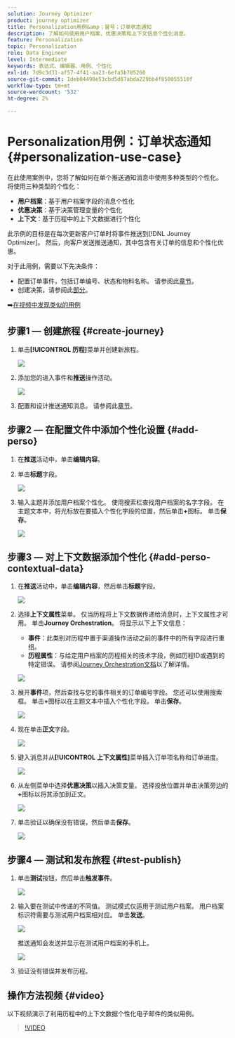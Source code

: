 ```yaml
---
solution: Journey Optimizer
product: journey optimizer
title: Personalization用例&amp；冒号；订单状态通知
description: 了解如何使用用户档案、优惠决策和上下文信息个性化消息。
feature: Personalization
topic: Personalization
role: Data Engineer
level: Intermediate
keywords: 表达式、编辑器、用例、个性化
exl-id: 7d9c3d31-af57-4f41-aa23-6efa5b785260
source-git-commit: 1deb04490e53cbd5d67abda229bb4f850055510f
workflow-type: tm+mt
source-wordcount: '532'
ht-degree: 2%

---
```


# Personalization用例：订单状态通知 {#personalization-use-case}

在此使用案例中，您将了解如何在单个推送通知消息中使用多种类型的个性化。 将使用三种类型的个性化：

* **用户档案**：基于用户档案字段的消息个性化
* **优惠决策**：基于决策管理变量的个性化
* **上下文**：基于历程中的上下文数据进行个性化

此示例的目标是在每次更新客户订单时将事件推送到[!DNL Journey Optimizer]。 然后，向客户发送推送通知，其中包含有关订单的信息和个性化优惠。

对于此用例，需要以下先决条件：

* 配置订单事件，包括订单编号、状态和物料名称。 请参阅此[章节](../event/about-events.md)。
* 创建决策，请参阅此[部分](../offers/offer-activities/create-offer-activities.md)。

➡️[在视频中发现类似的用例](#video)

## 步骤1 — 创建旅程 {#create-journey}

1. 单击&#x200B;**[!UICONTROL 历程]**&#x200B;菜单并创建新旅程。

   ![](assets/perso-uc4.png)

1. 添加您的进入事件和&#x200B;**推送**&#x200B;操作活动。

   ![](assets/perso-uc5.png)

1. 配置和设计推送通知消息。 请参阅此[章节](../push/create-push.md)。

## 步骤2 — 在配置文件中添加个性化设置 {#add-perso}

1. 在&#x200B;**推送**&#x200B;活动中，单击&#x200B;**编辑内容**。

1. 单击&#x200B;**标题**&#x200B;字段。

   ![](assets/perso-uc2.png)

1. 输入主题并添加用户档案个性化。 使用搜索栏查找用户档案的名字字段。 在主题文本中，将光标放在要插入个性化字段的位置，然后单击&#x200B;**+**&#x200B;图标。 单击&#x200B;**保存**。

   ![](assets/perso-uc3.png)

## 步骤3 — 对上下文数据添加个性化 {#add-perso-contextual-data}

1. 在&#x200B;**推送**&#x200B;活动中，单击&#x200B;**编辑内容**，然后单击&#x200B;**标题**&#x200B;字段。

   ![](assets/perso-uc9.png)

1. 选择&#x200B;**上下文属性**&#x200B;菜单。 仅当历程将上下文数据传递给消息时，上下文属性才可用。 单击&#x200B;**Journey Orchestration**。 将显示以下上下文信息：

   * **事件**：此类别对历程中置于渠道操作活动之前的事件中的所有字段进行重组。
   * **历程属性**：与给定用户档案的历程相关的技术字段，例如历程ID或遇到的特定错误。 请参阅[Journey Orchestration文档](../building-journeys/expression/journey-properties.md)以了解详情。

   ![](assets/perso-uc10.png)

1. 展开&#x200B;**事件**&#x200B;项，然后查找与您的事件相关的订单编号字段。 您还可以使用搜索框。 单击&#x200B;**+**&#x200B;图标以在主题文本中插入个性化字段。 单击&#x200B;**保存**。

   ![](assets/perso-uc11.png)

1. 现在单击&#x200B;**正文**&#x200B;字段。

   ![](assets/perso-uc12.png)

1. 键入消息并从&#x200B;**[!UICONTROL 上下文属性]**&#x200B;菜单插入订单项名称和订单进度。

   ![](assets/perso-uc13.png)

1. 从左侧菜单中选择&#x200B;**优惠决策**&#x200B;以插入决策变量。 选择投放位置并单击决策旁边的&#x200B;**+**&#x200B;图标以将其添加到正文。

   ![](assets/perso-uc14.png)

1. 单击验证以确保没有错误，然后单击&#x200B;**保存**。

   ![](assets/perso-uc15.png)

## 步骤4 — 测试和发布旅程 {#test-publish}

1. 单击&#x200B;**测试**&#x200B;按钮，然后单击&#x200B;**触发事件**。

   ![](assets/perso-uc17.png)

1. 输入要在测试中传递的不同值。 测试模式仅适用于测试用户档案。 用户档案标识符需要与测试用户档案相对应。 单击&#x200B;**发送**。

   ![](assets/perso-uc18.png)

   推送通知会发送并显示在测试用户档案的手机上。

   ![](assets/perso-uc19.png)

1. 验证没有错误并发布历程。

## 操作方法视频 {#video}

以下视频演示了利用历程中的上下文数据个性化电子邮件的类似用例。

>[!VIDEO](https://video.tv.adobe.com/v/3428535?quality=12&captions=chi_hans)
